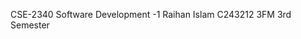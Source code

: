CSE-2340            Software Development -1             Raihan Islam            C243212     3FM             3rd Semester
